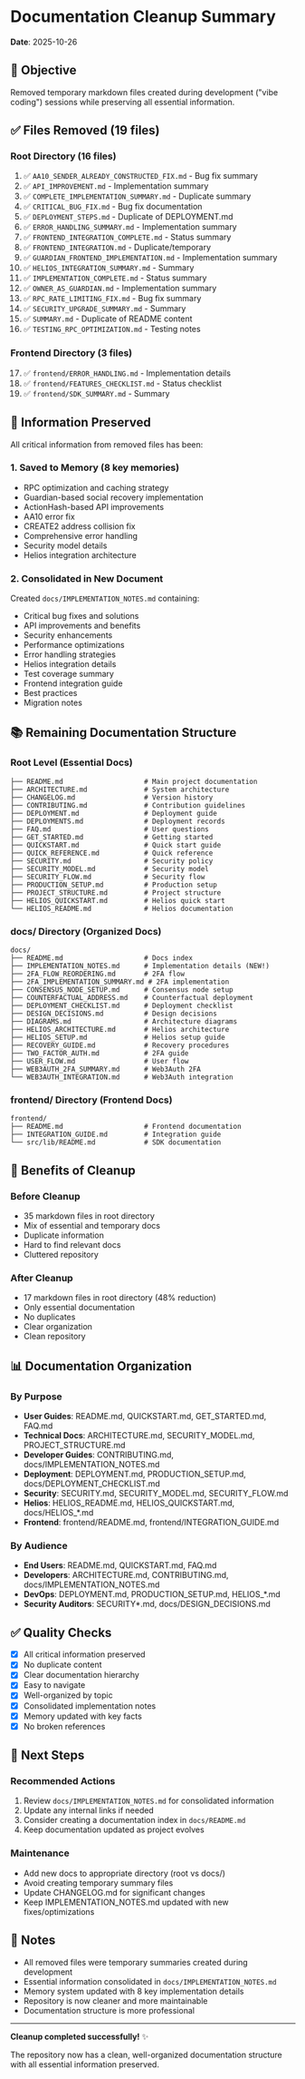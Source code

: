 # Documentation Cleanup Summary

**Date**: 2025-10-26

## 🎯 Objective
Removed temporary markdown files created during development ("vibe coding") sessions while preserving all essential information.

## ✅ Files Removed (19 files)

### Root Directory (16 files)
1. ✅ `AA10_SENDER_ALREADY_CONSTRUCTED_FIX.md` - Bug fix summary
2. ✅ `API_IMPROVEMENT.md` - Implementation summary
3. ✅ `COMPLETE_IMPLEMENTATION_SUMMARY.md` - Duplicate summary
4. ✅ `CRITICAL_BUG_FIX.md` - Bug fix documentation
5. ✅ `DEPLOYMENT_STEPS.md` - Duplicate of DEPLOYMENT.md
6. ✅ `ERROR_HANDLING_SUMMARY.md` - Implementation summary
7. ✅ `FRONTEND_INTEGRATION_COMPLETE.md` - Status summary
8. ✅ `FRONTEND_INTEGRATION.md` - Duplicate/temporary
9. ✅ `GUARDIAN_FRONTEND_IMPLEMENTATION.md` - Implementation summary
10. ✅ `HELIOS_INTEGRATION_SUMMARY.md` - Summary
11. ✅ `IMPLEMENTATION_COMPLETE.md` - Status summary
12. ✅ `OWNER_AS_GUARDIAN.md` - Implementation summary
13. ✅ `RPC_RATE_LIMITING_FIX.md` - Bug fix summary
14. ✅ `SECURITY_UPGRADE_SUMMARY.md` - Summary
15. ✅ `SUMMARY.md` - Duplicate of README content
16. ✅ `TESTING_RPC_OPTIMIZATION.md` - Testing notes

### Frontend Directory (3 files)
17. ✅ `frontend/ERROR_HANDLING.md` - Implementation details
18. ✅ `frontend/FEATURES_CHECKLIST.md` - Status checklist
19. ✅ `frontend/SDK_SUMMARY.md` - Summary

## 📝 Information Preserved

All critical information from removed files has been:

### 1. Saved to Memory (8 key memories)
- RPC optimization and caching strategy
- Guardian-based social recovery implementation
- ActionHash-based API improvements
- AA10 error fix
- CREATE2 address collision fix
- Comprehensive error handling
- Security model details
- Helios integration architecture

### 2. Consolidated in New Document
Created `docs/IMPLEMENTATION_NOTES.md` containing:
- Critical bug fixes and solutions
- API improvements and benefits
- Security enhancements
- Performance optimizations
- Error handling strategies
- Helios integration details
- Test coverage summary
- Frontend integration guide
- Best practices
- Migration notes

## 📚 Remaining Documentation Structure

### Root Level (Essential Docs)
```
├── README.md                    # Main project documentation
├── ARCHITECTURE.md              # System architecture
├── CHANGELOG.md                 # Version history
├── CONTRIBUTING.md              # Contribution guidelines
├── DEPLOYMENT.md                # Deployment guide
├── DEPLOYMENTS.md               # Deployment records
├── FAQ.md                       # User questions
├── GET_STARTED.md               # Getting started
├── QUICKSTART.md                # Quick start guide
├── QUICK_REFERENCE.md           # Quick reference
├── SECURITY.md                  # Security policy
├── SECURITY_MODEL.md            # Security model
├── SECURITY_FLOW.md             # Security flow
├── PRODUCTION_SETUP.md          # Production setup
├── PROJECT_STRUCTURE.md         # Project structure
├── HELIOS_QUICKSTART.md         # Helios quick start
└── HELIOS_README.md             # Helios documentation
```

### docs/ Directory (Organized Docs)
```
docs/
├── README.md                    # Docs index
├── IMPLEMENTATION_NOTES.md      # Implementation details (NEW!)
├── 2FA_FLOW_REORDERING.md       # 2FA flow
├── 2FA_IMPLEMENTATION_SUMMARY.md # 2FA implementation
├── CONSENSUS_NODE_SETUP.md      # Consensus node setup
├── COUNTERFACTUAL_ADDRESS.md    # Counterfactual deployment
├── DEPLOYMENT_CHECKLIST.md      # Deployment checklist
├── DESIGN_DECISIONS.md          # Design decisions
├── DIAGRAMS.md                  # Architecture diagrams
├── HELIOS_ARCHITECTURE.md       # Helios architecture
├── HELIOS_SETUP.md              # Helios setup guide
├── RECOVERY_GUIDE.md            # Recovery procedures
├── TWO_FACTOR_AUTH.md           # 2FA guide
├── USER_FLOW.md                 # User flow
├── WEB3AUTH_2FA_SUMMARY.md      # Web3Auth 2FA
└── WEB3AUTH_INTEGRATION.md      # Web3Auth integration
```

### frontend/ Directory (Frontend Docs)
```
frontend/
├── README.md                    # Frontend documentation
├── INTEGRATION_GUIDE.md         # Integration guide
└── src/lib/README.md            # SDK documentation
```

## 🎯 Benefits of Cleanup

### Before Cleanup
- 35 markdown files in root directory
- Mix of essential and temporary docs
- Duplicate information
- Hard to find relevant docs
- Cluttered repository

### After Cleanup
- 17 markdown files in root directory (48% reduction)
- Only essential documentation
- No duplicates
- Clear organization
- Clean repository

## 📊 Documentation Organization

### By Purpose
- **User Guides**: README.md, QUICKSTART.md, GET_STARTED.md, FAQ.md
- **Technical Docs**: ARCHITECTURE.md, SECURITY_MODEL.md, PROJECT_STRUCTURE.md
- **Developer Guides**: CONTRIBUTING.md, docs/IMPLEMENTATION_NOTES.md
- **Deployment**: DEPLOYMENT.md, PRODUCTION_SETUP.md, docs/DEPLOYMENT_CHECKLIST.md
- **Security**: SECURITY.md, SECURITY_MODEL.md, SECURITY_FLOW.md
- **Helios**: HELIOS_README.md, HELIOS_QUICKSTART.md, docs/HELIOS_*.md
- **Frontend**: frontend/README.md, frontend/INTEGRATION_GUIDE.md

### By Audience
- **End Users**: README.md, QUICKSTART.md, FAQ.md
- **Developers**: ARCHITECTURE.md, CONTRIBUTING.md, docs/IMPLEMENTATION_NOTES.md
- **DevOps**: DEPLOYMENT.md, PRODUCTION_SETUP.md, HELIOS_*.md
- **Security Auditors**: SECURITY*.md, docs/DESIGN_DECISIONS.md

## ✅ Quality Checks

- [x] All critical information preserved
- [x] No duplicate content
- [x] Clear documentation hierarchy
- [x] Easy to navigate
- [x] Well-organized by topic
- [x] Consolidated implementation notes
- [x] Memory updated with key facts
- [x] No broken references

## 🚀 Next Steps

### Recommended Actions
1. Review `docs/IMPLEMENTATION_NOTES.md` for consolidated information
2. Update any internal links if needed
3. Consider creating a documentation index in `docs/README.md`
4. Keep documentation updated as project evolves

### Maintenance
- Add new docs to appropriate directory (root vs docs/)
- Avoid creating temporary summary files
- Update CHANGELOG.md for significant changes
- Keep IMPLEMENTATION_NOTES.md updated with new fixes/optimizations

## 📝 Notes

- All removed files were temporary summaries created during development
- Essential information consolidated in `docs/IMPLEMENTATION_NOTES.md`
- Memory system updated with 8 key implementation details
- Repository is now cleaner and more maintainable
- Documentation structure is more professional

---

**Cleanup completed successfully!** ✨

The repository now has a clean, well-organized documentation structure with all essential information preserved.

